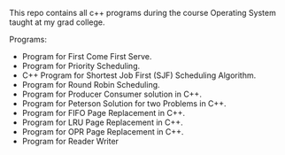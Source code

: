 This repo contains all c++ programs during the course Operating System taught at my grad college.

Programs:
- Program for First Come First Serve.
- Program for Priority Scheduling.
- C++ Program for Shortest Job First (SJF) Scheduling Algorithm.
- Program for Round Robin Scheduling.
- Program for Producer Consumer solution in C++.
- Program for Peterson Solution for two Problems in C++.
- Program for FIFO Page Replacement in C++.
- Program for LRU Page Replacement in C++.
- Program for OPR Page Replacement in C++.
- Program for Reader Writer 
